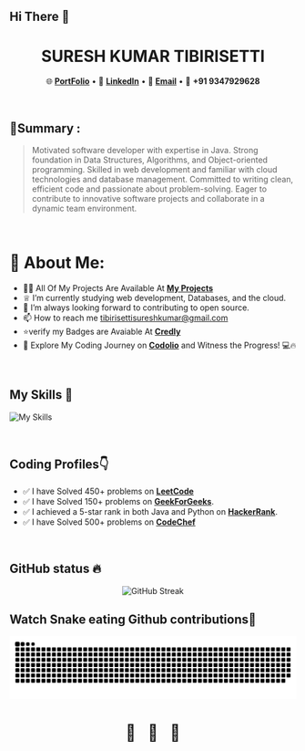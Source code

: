 ## Hi There 👋
<h1 align="center">SURESH KUMAR TIBIRISETTI</h1>
<p align="center">
  🌐 <b><a href="http://tinyurl.com/tibirisetti" target="_blank" >PortFolio</a></b> • 
  🔗 <b><a href="https://www.linkedin.com/in/suresh-kumar-tibirisetti-35629620b/" target="_blank">LinkedIn</a></b> • 
  📧 <b><a href="mailto:tibirisettisureshkumar@gmail.com">Email</a></b> • 
  📱 <b>+91 9347929628</b>
</p>



</br>

## 🌱Summary :
>  Motivated software developer with expertise in Java. Strong foundation in Data Structures, Algorithms, and Object-oriented programming. Skilled in web development and familiar with cloud technologies and database management. Committed to writing clean, efficient code and passionate about problem-solving. Eager to contribute to innovative software projects and collaborate in a dynamic team environment. 
</br>


<!--
**sureshkumartibirisetti/sureshkumartibirisetti** is a ✨ _special_ ✨ repository because its `README.md` (this file) appears on your GitHub profile.

Here are some ideas to get you started:

- 🔭 I’m currently working on ...
- 🌱 I’m currently learning ...
- 👯 I’m looking to collaborate on ...
- 🤔 I’m looking for help with ...
- 💬 Ask me about ...
- 📫 How to reach me: ...
- 😄 Pronouns: ...
- ⚡ Fun fact: ...
-->
# 💫 About Me:

-  👨‍💻 All Of My Projects Are Available At **[My Projects](https://github.com/sureshkumartibirisetti?tab=repositories)**
-  ♕ I’m currently studying web development, Databases, and the cloud. </br>
-  🏹 I’m always looking forward to contributing to open source.
-  📫 How to reach me tibirisettisureshkumar@gmail.com
-  ⭐verify my Badges are Avaiable At **[Credly](credly.com/users/suresh-kumar-tibirisetti)**
-  🚀 Explore My Coding Journey on **[Codolio](https://codolio.com/profile/Mr_Suresh_Kumar)** and Witness the Progress! 💻🔥


  </hr>
  </hr>
  </br>

## My Skills 🚀

![My Skills](https://skillicons.dev/icons?i=html,css,js,reactjs,python,linux,aws,git,github,vscode,java&perline=18)
</hr>
</hr>
</br>

## Coding Profiles👇 
-  ✅ I have Solved 450+ problems on **[LeetCode](https://leetcode.com/u/20MH1A04I2/)**
-  ✅ I have Solved 150+ problems on **[GeekForGeeks](https://www.geeksforgeeks.org/user/tibirisettisyraq/?ref=header_profile)**. 
-  ✅ I achieved a 5-star rank in both Java and Python on **[HackerRank](https://www.hackerrank.com/dashboard)**.
-  ✅ I have Solved 500+ problems on **[CodeChef](https://www.codechef.com/users/suresh_4i2)**
</hr>
</hr>
</br>

## GitHub status 🔥
<p align="center">
  <img src="https://github-readme-streak-stats.demolab.com/?user=sureshkumartibirisetti&theme=dark" alt="GitHub Streak" />
</p>




## Watch Snake eating  Github contributions🐍
<img src="https://raw.githubusercontent.com/Platane/snk/output/github-contribution-grid-snake.svg">







  </br> 
  <h1 align="center">🙈 &ensp;🙉 &ensp;🙊</h1>
  


